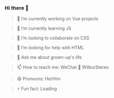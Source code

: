 ### Hi there 👋

<!--
**castlewong/castlewong** is a ✨ _special_ ✨ repository because its `README.md` (this file) appears on your GitHub profile.

Here are some ideas to get you started:

- 🔭 I’m currently working on ...
- 🌱 I’m currently learning ...
- 👯 I’m looking to collaborate on ...
- 🤔 I’m looking for help with ...
- 💬 Ask me about ...
- 📫 How to reach me: ...
- 😄 Pronouns: ...
- ⚡ Fun fact: ...
-->

> 🔭 I’m currently working on Vue projects

> 🌱 I’m currently learning JS

> 👯 I’m looking to collaborate on CSS

> 🤔 I’m looking for help with HTML

> 💬 Ask me about grown-up's life

> 📫 How to reach me: WeChat 📱 WilburStereo

> 😄 Pronouns: He/Him

> ⚡ Fun fact: Loading
